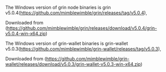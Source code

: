 The Windows version of grin node binaries is grin v5.0.4(https://github.com/mimblewimble/grin/releases/tag/v5.0.4),

Downloaded from (https://github.com/mimblewimble/grin/releases/download/v5.0.4/grin-v5.0.4-win-x64.zip)
                
The Windows version of grin-wallet binaries is grin-wallet v5.0.3(https://github.com/mimblewimble/grin-wallet/releases/tag/v5.0.3),

Downloaded from (https://github.com/mimblewimble/grin-wallet/releases/download/v5.0.3/grin-wallet-v5.0.3-win-x64.zip)